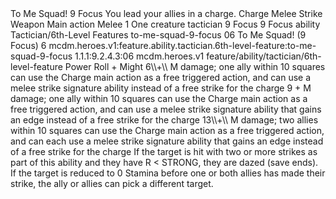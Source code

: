 <ability>
  <name>To Me Squad!</name>
  <cost>9 Focus</cost>
  <flavor>You lead your allies in a charge.</flavor>
  <keywords>
    <keyword>Charge</keyword>
    <keyword>Melee</keyword>
    <keyword>Strike</keyword>
    <keyword>Weapon</keyword>
  </keywords>
  <type>Main action</type>
  <distance>Melee 1</distance>
  <target>One creature</target>
  <metadata>
    <class>tactician</class>
    <cost>9 Focus</cost>
    <cost_amount>9</cost_amount>
    <cost_resource>Focus</cost_resource>
    <feature_type>ability</feature_type>
    <file_dpath>Tactician/6th-Level Features</file_dpath>
    <item_id>to-me-squad-9-focus</item_id>
    <item_index>06</item_index>
    <item_name>To Me Squad! (9 Focus)</item_name>
    <level>6</level>
    <scc>mcdm.heroes.v1:feature.ability.tactician.6th-level-feature:to-me-squad-9-focus</scc>
    <scdc>1.1.1:9.2.4.3:06</scdc>
    <source>mcdm.heroes.v1</source>
    <type>feature/ability/tactician/6th-level-feature</type>
  </metadata>
  <effects>
    <effect type="roll">
      <roll>Power Roll + Might</roll>
      <t1>6\\+\\ M damage; one ally within 10 squares can use the Charge main action as a free triggered action, and can use a melee strike signature ability instead of a free strike for the charge</t1>
      <t2>9 + M damage; one ally within 10 squares can use the Charge main action as a free triggered action, and can use a melee strike signature ability that gains an edge instead of a free strike for the charge</t2>
      <t3>13\\+\\ M damage; two allies within 10 squares can use the Charge main action as a free triggered action, and can each use a melee strike signature ability that gains an edge instead of a free strike for the charge</t3>
    </effect>
    <effect type="mundane">If the target is hit with two or more strikes as part of this ability and they have R &lt; STRONG, they are dazed (save ends). If the target is reduced to 0 Stamina before one or both allies has made their strike, the ally or allies can pick a different target.</effect>
  </effects>
</ability>
